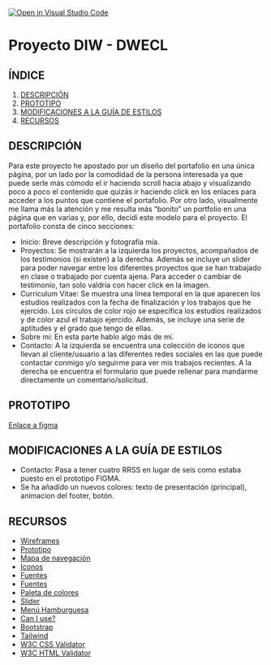 [![Open in Visual Studio Code](https://classroom.github.com/assets/open-in-vscode-f059dc9a6f8d3a56e377f745f24479a46679e63a5d9fe6f495e02850cd0d8118.svg)](https://classroom.github.com/online_ide?assignment_repo_id=6387582&assignment_repo_type=AssignmentRepo)
# Proyecto DIW - DWECL

## ÍNDICE   
1. [DESCRIPCIÓN](#id1)
2. [PROTOTIPO](#id2)
3. [MODIFICACIONES A LA GUÍA DE ESTILOS](#id3)
4. [RECURSOS](#id4)

## DESCRIPCIÓN<a name="id1"></a>
Para este proyecto he apostado por un diseño del portafolio en una única página, por un lado
por la comodidad de la persona interesada ya que puede serle más cómodo el ir haciendo
scroll hacia abajo y visualizando poco a poco el contenido que quizás ir haciendo click en los
enlaces para acceder a los puntos que contiene el portafolio. Por otro lado, visualmente me
llama más la atención y me resulta más “bonito” un portfolio en una página que en varias y,
por ello, decidí este modelo para el proyecto.
El portafolio consta de cinco secciones:
- Inicio: Breve descripción y fotografía mía.
- Proyectos: Se mostrarán a la izquierda los proyectos, acompañados de los testimonios
(si existen) a la derecha. Además se incluye un slider para poder navegar entre los
diferentes proyectos que se han trabajado en clase o trabajado por cuenta ajena. Para
acceder o cambiar de testimonio, tan solo valdría con hacer click en la imagen.
- Curriculum Vitae: Se muestra una línea temporal en la que aparecen los estudios
realizados con la fecha de finalización y los trabajos que he ejercido. Los círculos de
color rojo se especifica los estudios realizados y de color azul el trabajo ejercido.
Además, se incluye una serie de aptitudes y el grado que tengo de ellas.
- Sobre mí: En esta parte hablo algo más de mí.
- Contacto: A la izquierda se encuentra una colección de iconos que llevan al
cliente/usuario a las diferentes redes sociales en las que puede contactar conmigo y/o
seguirme para ver mis trabajos recientes. A la derecha se encuentra el formulario que
puede rellenar para mandarme directamente un comentario/solicitud.

## PROTOTIPO<a name="id2"></a>
[Enlace a figma](https://www.figma.com/file/vHbyRQECqAPhzVAnv34hlW/Proyecto?node-id=0%3A1)

## MODIFICACIONES A LA GUÍA DE ESTILOS<a name="id3"></a>
- Contacto: Pasa a tener cuatro RRSS en lugar de seis como estaba puesto en el prototipo FIGMA.
- Se ha añadido un nuevos colores: texto de presentación (principal), animacion del footer, botón.

## RECURSOS<a name="id4"></a>
- [Wireframes](https://wireframepro.mockflow.com/)
- [Prototipo](https://www.figma.com/)
- [Mapa de navegación](https://www.gloomaps.com/)
- [Iconos](https://www.iconfinder.com/social-media-icons)
- [Fuentes](https://www.dafont.com/es/)
- [Fuentes](https://freefontsdownload.net/)
- [Paleta de colores](https://coolors.co/)
- [Slider](https://www.cssportal.com/style-input-range/)
- [Menú Hamburguesa](https://codepen.io/juneikerc/pen/QWyGORO?editors=1100)
- [Can I use?](https://caniuse.com/)
- [Bootstrap](https://getbootstrap.com/)
- [Tailwind](https://tailwindcss.com/docs)
- [W3C CSS Validator](https://jigsaw.w3.org/css-validator/)
- [W3C HTML Validator](https://validator.w3.org/)
